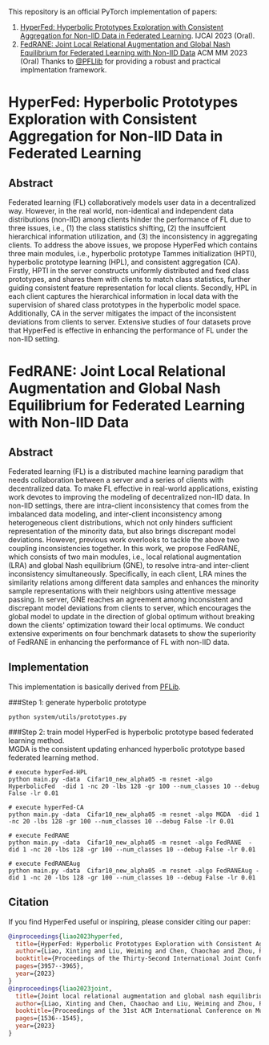 This repository is an official PyTorch implementation of papers:
1. [HyperFed: Hyperbolic Prototypes Exploration with Consistent Aggregation for Non-IID Data in Federated Learning](https://www.ijcai.org/proceedings/2023/0440.pdf).
IJCAI 2023 (Oral).
2. [FedRANE: Joint Local Relational Augmentation and Global Nash Equilibrium for Federated Learning with Non-IID Data](https://dl.acm.org/doi/abs/10.1145/3581783.3612178)
ACM MM 2023 (Oral)
Thanks to [@PFLlib](https://github.com/TsingZ0/PFLlib) for providing a robust and practical implmentation framework.

# HyperFed: Hyperbolic Prototypes Exploration with Consistent Aggregation for Non-IID Data in Federated Learning
## Abstract
Federated learning (FL) collaboratively models user data in a decentralized way. However, in the real world, non-identical and independent data distributions (non-IID) among clients hinder the performance of FL due to three issues, i.e., (1) the class
statistics shifting, (2) the insuffcient hierarchical information utilization, and (3) the inconsistency in aggregating clients. To address the above issues, we propose HyperFed which contains three
main modules, i.e., hyperbolic prototype Tammes initialization (HPTI), hyperbolic prototype learning (HPL), and consistent aggregation (CA). Firstly,
HPTI in the server constructs uniformly distributed and fxed class prototypes, and shares them with clients to match class statistics, further guiding consistent feature representation for local clients. Secondly, HPL in each client captures the hierarchical information in local data with the supervision
of shared class prototypes in the hyperbolic model space. Additionally, CA in the server mitigates the impact of the inconsistent deviations from clients
to server. Extensive studies of four datasets prove that HyperFed is effective in enhancing the performance of FL under the non-IID setting.

# FedRANE: Joint Local Relational Augmentation and Global Nash Equilibrium for Federated Learning with Non-IID Data
## Abstract
Federated learning (FL) is a distributed machine learning paradigm that needs collaboration between a server and a series of clients with decentralized data. To make FL effective in real-world applications, existing work devotes to improving the modeling of decentralized non-IID data. In non-IID settings, there are intra-client inconsistency that comes from the imbalanced data modeling, and inter-client inconsistency among heterogeneous client distributions, which not only hinders sufficient representation of the minority data, but also brings discrepant model deviations. However, previous work overlooks to tackle the above two coupling inconsistencies together. In this work, we propose FedRANE, which consists of two main modules, i.e., local relational augmentation (LRA) and global Nash equilibrium (GNE), to resolve intra-and inter-client inconsistency simultaneously. Specifically, in each client, LRA mines the similarity relations among different data samples and enhances the minority sample representations with their neighbors using attentive message passing. In server, GNE reaches an agreement among inconsistent and discrepant model deviations from clients to server, which encourages the global model to update in the direction of global optimum without breaking down the clients' optimization toward their local optimums. We conduct extensive experiments on four benchmark datasets to show the superiority of FedRANE in enhancing the performance of FL with non-IID data.

## Implementation 
This implementation is basically derived from [PFLib](https://github.com/TsingZ0/PFLlib).

###Step 1: generate hyperbolic prototype
```
python system/utils/prototypes.py
```
###Step 2: train model 
HyperFed is hyperbolic prototype based federated learning method.\
MGDA is the consistent updating enhanced hyperbolic prototype based federated learning method.
```
# execute hyperFed-HPL
python main.py -data  Cifar10_new_alpha05 -m resnet -algo HyperbolicFed  -did 1 -nc 20 -lbs 128 -gr 100 --num_classes 10 --debug False -lr 0.01

# execute hyperFed-CA
python main.py -data  Cifar10_new_alpha05 -m resnet -algo MGDA  -did 1 -nc 20 -lbs 128 -gr 100 --num_classes 10 --debug False -lr 0.01

# execute FedRANE
python main.py -data  Cifar10_new_alpha05 -m resnet -algo FedRANE  -did 1 -nc 20 -lbs 128 -gr 100 --num_classes 10 --debug False -lr 0.01

# execute FedRANEAug
python main.py -data  Cifar10_new_alpha05 -m resnet -algo FedRANEAug -did 1 -nc 20 -lbs 128 -gr 100 --num_classes 10 --debug False -lr 0.01

```


## Citation
If you find HyperFed useful or inspiring, please consider citing our paper:
```bibtex
@inproceedings{liao2023hyperfed,
  title={HyperFed: Hyperbolic Prototypes Exploration with Consistent Aggregation for Non-IID Data in Federated Learning},
  author={Liao, Xinting and Liu, Weiming and Chen, Chaochao and Zhou, Pengyang and Zhu, Huabin and Tan, Yanchao and Wang, Jun and Qi, Yue},
  booktitle={Proceedings of the Thirty-Second International Joint Conference on Artificial Intelligence (IJCAI-23)},
  pages={3957--3965},
  year={2023}
}
@inproceedings{liao2023joint,
  title={Joint local relational augmentation and global nash equilibrium for federated learning with non-iid data},
  author={Liao, Xinting and Chen, Chaochao and Liu, Weiming and Zhou, Pengyang and Zhu, Huabin and Shen, Shuheng and Wang, Weiqiang and Hu, Mengling and Tan, Yanchao and Zheng, Xiaolin},
  booktitle={Proceedings of the 31st ACM International Conference on Multimedia},
  pages={1536--1545},
  year={2023}
}
```


